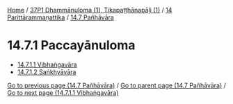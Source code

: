 
[Home](/) / [37P1 Dhammānuloma (1), Tikapaṭṭhānapāḷi (1)](../../../37P1.md) / [14 Parittārammaṇattika](../../14.md) / [14.7 Pañhāvāra](../14.7.md)

# 14.7.1 Paccayānuloma

* [14.7.1.1 Vibhaṅgavāra](14.7.1/14.7.1.1.md)
* [14.7.1.2 Saṅkhyāvāra](14.7.1/14.7.1.2.md)

[Go to previous page (14.7 Pañhāvāra)](../14.7.md) / [Go to parent page (14.7 Pañhāvāra)](../14.7.md) / [Go to next page (14.7.1.1 Vibhaṅgavāra)](14.7.1/14.7.1.1.md)


